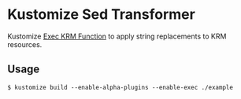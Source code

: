 # Kustomize Sed Transformer
Kustomize [Exec KRM Function](https://kubectl.docs.kubernetes.io/guides/extending_kustomize/exec_krm_functions/) to apply string replacements to KRM resources.

## Usage

```
$ kustomize build --enable-alpha-plugins --enable-exec ./example
```